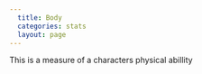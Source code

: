 ```yaml
---
  title: Body
  categories: stats
  layout: page
---
```


This is a measure of a characters physical abillity
